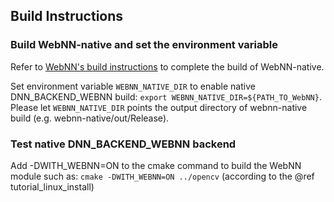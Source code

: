 ## Build Instructions

### Build WebNN-native and set the environment variable

Refer to [WebNN's build instructions](https://github.com/webmachinelearning/webnn-native) to complete the build of WebNN-native.

Set environment variable `WEBNN_NATIVE_DIR` to enable native DNN_BACKEND_WEBNN build: `export WEBNN_NATIVE_DIR=${PATH_TO_WebNN}`. Please let `WEBNN_NATIVE_DIR` points the output directory of webnn-native build (e.g. webnn-native/out/Release).

### Test native DNN_BACKEND_WEBNN backend
Add -DWITH_WEBNN=ON to the cmake command to build the WebNN module such as:
`cmake -DWITH_WEBNN=ON ../opencv` (according to the @ref tutorial_linux_install)